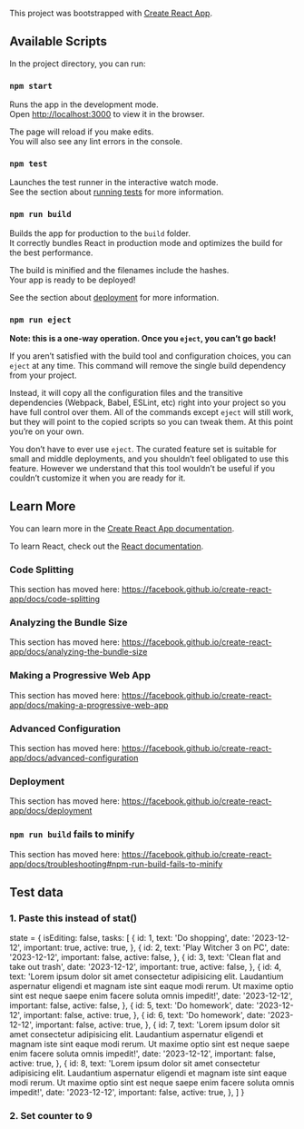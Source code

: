 This project was bootstrapped with [Create React App](https://github.com/facebook/create-react-app).

## Available Scripts

In the project directory, you can run:

### `npm start`

Runs the app in the development mode.<br>
Open [http://localhost:3000](http://localhost:3000) to view it in the browser.

The page will reload if you make edits.<br>
You will also see any lint errors in the console.

### `npm test`

Launches the test runner in the interactive watch mode.<br>
See the section about [running tests](https://facebook.github.io/create-react-app/docs/running-tests) for more information.

### `npm run build`

Builds the app for production to the `build` folder.<br>
It correctly bundles React in production mode and optimizes the build for the best performance.

The build is minified and the filenames include the hashes.<br>
Your app is ready to be deployed!

See the section about [deployment](https://facebook.github.io/create-react-app/docs/deployment) for more information.

### `npm run eject`

**Note: this is a one-way operation. Once you `eject`, you can’t go back!**

If you aren’t satisfied with the build tool and configuration choices, you can `eject` at any time. This command will remove the single build dependency from your project.

Instead, it will copy all the configuration files and the transitive dependencies (Webpack, Babel, ESLint, etc) right into your project so you have full control over them. All of the commands except `eject` will still work, but they will point to the copied scripts so you can tweak them. At this point you’re on your own.

You don’t have to ever use `eject`. The curated feature set is suitable for small and middle deployments, and you shouldn’t feel obligated to use this feature. However we understand that this tool wouldn’t be useful if you couldn’t customize it when you are ready for it.

## Learn More

You can learn more in the [Create React App documentation](https://facebook.github.io/create-react-app/docs/getting-started).

To learn React, check out the [React documentation](https://reactjs.org/).

### Code Splitting

This section has moved here: https://facebook.github.io/create-react-app/docs/code-splitting

### Analyzing the Bundle Size

This section has moved here: https://facebook.github.io/create-react-app/docs/analyzing-the-bundle-size

### Making a Progressive Web App

This section has moved here: https://facebook.github.io/create-react-app/docs/making-a-progressive-web-app

### Advanced Configuration

This section has moved here: https://facebook.github.io/create-react-app/docs/advanced-configuration

### Deployment

This section has moved here: https://facebook.github.io/create-react-app/docs/deployment

### `npm run build` fails to minify

This section has moved here: https://facebook.github.io/create-react-app/docs/troubleshooting#npm-run-build-fails-to-minify

## Test data

### 1. Paste this instead of stat()

state = {
isEditing: false,
tasks: [
{
id: 1,
text: 'Do shopping',
date: '2023-12-12',
important: true,
active: true,
},
{
id: 2,
text: 'Play Witcher 3 on PC',
date: '2023-12-12',
important: false,
active: false,
},
{
id: 3,
text: 'Clean flat and take out trash',
date: '2023-12-12',
important: true,
active: false,
},
{
id: 4,
text: 'Lorem ipsum dolor sit amet consectetur adipisicing elit. Laudantium aspernatur eligendi et magnam iste sint eaque modi rerum. Ut maxime optio sint est neque saepe enim facere soluta omnis impedit!',
date: '2023-12-12',
important: false,
active: false,
},
{
id: 5,
text: 'Do homework',
date: '2023-12-12',
important: false,
active: true,
},
{
id: 6,
text: 'Do homework',
date: '2023-12-12',
important: false,
active: true,
},
{
id: 7,
text: 'Lorem ipsum dolor sit amet consectetur adipisicing elit. Laudantium aspernatur eligendi et magnam iste sint eaque modi rerum. Ut maxime optio sint est neque saepe enim facere soluta omnis impedit!',
date: '2023-12-12',
important: false,
active: true,
},
{
id: 8,
text: 'Lorem ipsum dolor sit amet consectetur adipisicing elit. Laudantium aspernatur eligendi et magnam iste sint eaque modi rerum. Ut maxime optio sint est neque saepe enim facere soluta omnis impedit!',
date: '2023-12-12',
important: false,
active: true,
},
]
}

### 2. Set counter to 9
